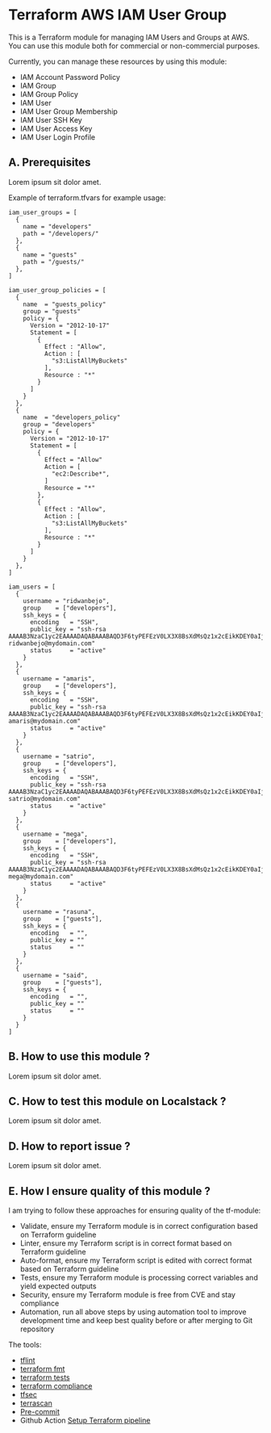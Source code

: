 # Terraform AWS IAM User Group

This is a Terraform module for managing IAM Users and Groups at AWS. You can use this module both for commercial or non-commercial purposes.

Currently, you can manage these resources by using this module:

- IAM Account Password Policy
- IAM Group
- IAM Group Policy
- IAM User
- IAM User Group Membership
- IAM User SSH Key
- IAM User Access Key
- IAM User Login Profile

## A. Prerequisites

Lorem ipsum sit dolor amet.

Example of terraform.tfvars for example usage:

```
iam_user_groups = [
  {
    name = "developers"
    path = "/developers/"
  },
  {
    name = "guests"
    path = "/guests/"
  },
]

iam_user_group_policies = [
  {
    name  = "guests_policy"
    group = "guests"
    policy = {
      Version = "2012-10-17"
      Statement = [
        {
          Effect : "Allow",
          Action : [
            "s3:ListAllMyBuckets"
          ],
          Resource : "*"
        }
      ]
    }
  },
  {
    name  = "developers_policy"
    group = "developers"
    policy = {
      Version = "2012-10-17"
      Statement = [
        {
          Effect = "Allow"
          Action = [
            "ec2:Describe*",
          ]
          Resource = "*"
        },
        {
          Effect : "Allow",
          Action : [
            "s3:ListAllMyBuckets"
          ],
          Resource : "*"
        }
      ]
    }
  },
]

iam_users = [
  {
    username = "ridwanbejo",
    group    = ["developers"],
    ssh_keys = {
      encoding   = "SSH",
      public_key = "ssh-rsa 
AAAAB3NzaC1yc2EAAAADAQABAAABAQD3F6tyPEFEzV0LX3X8BsXdMsQz1x2cEikKDEY0aIj41qgxMCP/iteneqXSIFZBp5vizPvaoIR3Um9xK7PGoW8giupGn+EPuxIA4cDM4vzOqOkiMPhz5XK0whEjkVzTo4+S0puvDZuwIsdiW9mxhJc7tgBNL0cYlWSYVkz4G/fslNfRPW5mYAM49f4fhtxPb5ok4Q2Lg9dPKVHO/Bgeu5woMc7RY0p1ej6D4CKFE6lymSDJpW0YHX/wqE9+cfEauh7xZcG0q9t2ta6F6fmX0agvpFyZo8aFbXeUBr7osSCJNgvavWbM/06niWrOvYX2xwWdhXmXSrbX8ZbabVohBK41 
ridwanbejo@mydomain.com"
      status     = "active"
    }
  },
  {
    username = "amaris",
    group    = ["developers"],
    ssh_keys = {
      encoding   = "SSH",
      public_key = "ssh-rsa 
AAAAB3NzaC1yc2EAAAADAQABAAABAQD3F6tyPEFEzV0LX3X8BsXdMsQz1x2cEikKDEY0aIj41qgxMCP/iteneqXSIFZBp5vizPvaoIR3Um9xK7PGoW8giupGn+EPuxIA4cDM4vzOqOkiMPhz5XK0whEjkVzTo4+S0puvDZuwIsdiW9mxhJc7tgBNL0cYlWSYVkz4G/fslNfRPW5mYAM49f4fhtxPb5ok4Q2Lg9dPKVHO/Bgeu5woMc7RY0p1ej6D4CKFE6lymSDJpW0YHX/wqE9+cfEauh7xZcG0q9t2ta6F6fmX0agvpFyZo8aFbXeUBr7osSCJNgvavWbM/06niWrOvYX2xwWdhXmXSrbX8ZbabVohBK42 
amaris@mydomain.com"
      status     = "active"
    }
  },
  {
    username = "satrio",
    group    = ["developers"],
    ssh_keys = {
      encoding   = "SSH",
      public_key = "ssh-rsa 
AAAAB3NzaC1yc2EAAAADAQABAAABAQD3F6tyPEFEzV0LX3X8BsXdMsQz1x2cEikKDEY0aIj41qgxMCP/iteneqXSIFZBp5vizPvaoIR3Um9xK7PGoW8giupGn+EPuxIA4cDM4vzOqOkiMPhz5XK0whEjkVzTo4+S0puvDZuwIsdiW9mxhJc7tgBNL0cYlWSYVkz4G/fslNfRPW5mYAM49f4fhtxPb5ok4Q2Lg9dPKVHO/Bgeu5woMc7RY0p1ej6D4CKFE6lymSDJpW0YHX/wqE9+cfEauh7xZcG0q9t2ta6F6fmX0agvpFyZo8aFbXeUBr7osSCJNgvavWbM/06niWrOvYX2xwWdhXmXSrbX8ZbabVohBK43 
satrio@mydomain.com"
      status     = "active"
    }
  },
  {
    username = "mega",
    group    = ["developers"],
    ssh_keys = {
      encoding   = "SSH",
      public_key = "ssh-rsa 
AAAAB3NzaC1yc2EAAAADAQABAAABAQD3F6tyPEFEzV0LX3X8BsXdMsQz1x2cEikKDEY0aIj41qgxMCP/iteneqXSIFZBp5vizPvaoIR3Um9xK7PGoW8giupGn+EPuxIA4cDM4vzOqOkiMPhz5XK0whEjkVzTo4+S0puvDZuwIsdiW9mxhJc7tgBNL0cYlWSYVkz4G/fslNfRPW5mYAM49f4fhtxPb5ok4Q2Lg9dPKVHO/Bgeu5woMc7RY0p1ej6D4CKFE6lymSDJpW0YHX/wqE9+cfEauh7xZcG0q9t2ta6F6fmX0agvpFyZo8aFbXeUBr7osSCJNgvavWbM/06niWrOvYX2xwWdhXmXSrbX8ZbabVohBK44 
mega@mydomain.com"
      status     = "active"
    }
  },
  {
    username = "rasuna",
    group    = ["guests"],
    ssh_keys = {
      encoding   = "",
      public_key = ""
      status     = ""
    }
  },
  {
    username = "said",
    group    = ["guests"],
    ssh_keys = {
      encoding   = "",
      public_key = ""
      status     = ""
    }
  }
]
 ```

## B. How to use this module ?

Lorem ipsum sit dolor amet.

## C. How to test this module on Localstack ?

Lorem ipsum sit dolor amet.

## D. How to report issue ?

Lorem ipsum sit dolor amet.

## E. How I ensure quality of this module ?

I am trying to follow these approaches for ensuring quality of the tf-module:

- Validate, ensure my Terraform module is in correct configuration based on Terraform guideline
- Linter, ensure my Terraform script is in correct format based on Terraform guideline
- Auto-format, ensure my Terraform script is edited with correct format based on Terraform guideline
- Tests, ensure my Terraform module is processing correct variables and yield expected outputs
- Security, ensure my Terraform module is free from CVE and stay compliance
- Automation, run all above steps by using automation tool to improve development time and keep best quality before or after merging to Git repository

The tools:

- [tflint](https://github.com/terraform-linters/tflint)
- [terraform fmt](https://developer.hashicorp.com/terraform/cli/commands)
- [terraform tests](https://developer.hashicorp.com/terraform/language/tests)
- [terraform compliance](https://github.com/terraform-compliance/cli)
- [tfsec](https://github.com/aquasecurity/tfsec)
- [terrascan](https://github.com/tenable/terrascan)
- [Pre-commit](https://pre-commit.com/)
- Github Action [Setup Terraform pipeline](https://github.com/hashicorp/setup-terraform)
